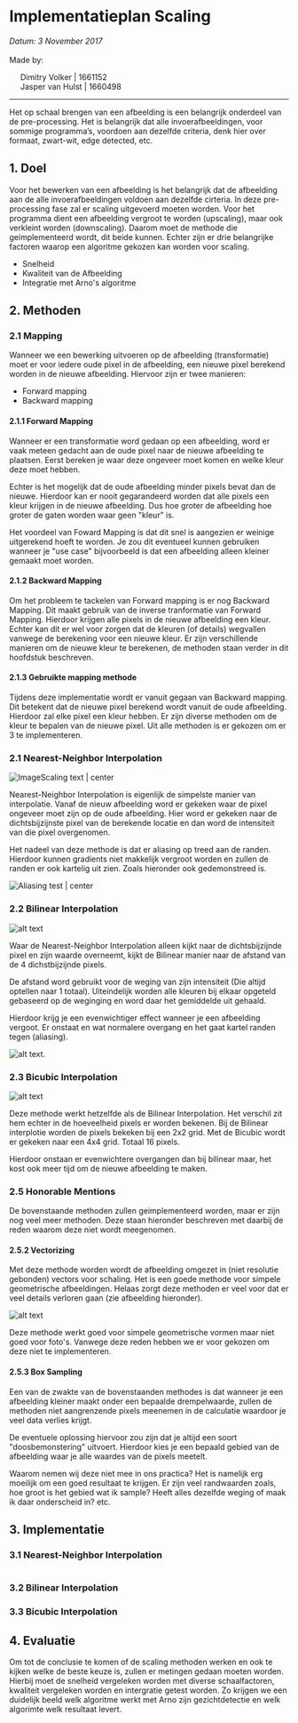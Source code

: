 # Implementatieplan Scaling

<span style="font-style:italic;width:100%;display:block;"> Datum: 3 November 2017 </span>
<br />Made by: <br /><div style="margin-left: 20px">
Dimitry Volker | 1661152 <br >
Jasper van Hulst | 1660498
</div>

____________

Het op schaal brengen van een afbeelding is een belangrijk onderdeel van de pre-processing. Het is belangrijk dat alle invoerafbeeldingen, voor sommige programma’s, voordoen aan dezelfde criteria, denk hier over formaat, zwart-wit, edge detected, etc.

## 1. Doel
Voor het bewerken van een afbeelding is het belangrijk dat de afbeelding aan de alle invoerafbeeldingen voldoen aan dezelfde cirteria. In deze pre-processing fase zal er scaling uitgevoerd moeten worden. Voor het programma dient een afbeelding vergroot te worden (upscaling), maar ook verkleint worden (downscaling). Daarom moet de methode die geimplementeerd wordt, dit beide kunnen. Echter zijn er drie belangrijke factoren waarop een algoritme gekozen kan worden voor scaling.

- Snelheid
- Kwaliteit van de Afbeelding
- Integratie met Arno's algoritme

## 2. Methoden

### 2.1 Mapping

Wanneer we een bewerking uitvoeren op de afbeelding (transformatie) moet er voor iedere oude pixel in de afbeelding, een nieuwe pixel berekend worden in de nieuwe afbeelding. Hiervoor zijn er twee manieren: 

- Forward mapping
- Backward mapping

#### 2.1.1 Forward Mapping
Wanneer er een transformatie word gedaan op een afbeelding, word er vaak meteen gedacht aan de oude pixel naar de nieuwe afbeelding te plaatsen. Eerst bereken je waar deze ongeveer moet komen en welke kleur deze moet hebben. 

Echter is het mogelijk dat de oude afbeelding minder pixels bevat dan de nieuwe. Hierdoor kan er nooit gegarandeerd worden dat alle pixels een kleur krijgen in de nieuwe afbeelding. Dus hoe groter de afbeelding hoe groter de gaten worden waar geen "kleur" is.

Het voordeel van Foward Mapping is dat dit snel is aangezien er weinige uitgerekend hoeft te worden. Je zou dit eventueel kunnen gebruiken wanneer je "use case" bijvoorbeeld is dat een afbeelding alleen kleiner gemaakt moet worden. 

#### 2.1.2 Backward Mapping
Om het probleem te tackelen van Forward mapping is er nog Backward Mapping.  Dit maakt gebruik van de inverse tranformatie van Forward Mapping. Hierdoor krijgen alle pixels in de nieuwe afbeelding een kleur. Echter kan dit er wel voor zorgen dat de kleuren (of details) wegvallen vanwege de berekening voor een nieuwe kleur. Er zijn verschillende manieren om de nieuwe kleur te berekenen, de methoden staan verder in dit hoofdstuk beschreven. 


#### 2.1.3 Gebruikte mapping methode
Tijdens deze implementatie wordt er vanuit gegaan van Backward mapping. Dit betekent dat de nieuwe pixel berekend wordt vanuit de oude afbeelding. Hierdoor zal elke pixel een kleur hebben. Er zijn diverse methoden om de kleur te bepalen van de nieuwe pixel. Uit alle methoden is er gekozen om er 3 te implementeren.


### 2.1 Nearest-Neighbor Interpolation
![ImageScaling text | center](http://tech-algorithm.com/uploads/nneighbor01.png "Werking van Nearest Neighbour Image Scaling")

Nearest-Neighbor Interpolation is eigenlijk de simpelste manier van interpolatie. Vanaf de nieuw afbeelding word er gekeken waar de pixel ongeveer moet zijn op de oude afbeelding. Hier word er gekeken naar de dichtsbijzijnste pixel van de berekende locatie en dan word de intensiteit van die pixel overgenomen. 

Het nadeel van deze methode is dat er aliasing op treed aan de randen. Hierdoor kunnen gradients niet makkelijk vergroot worden en zullen de randen er ook kartelig uit zien. Zoals hieronder ook gedemonstreed is. 


![Aliasing test | center](http://i.imgur.com/BRyg26q.png "Aliasing die optreed bij vergroten.")



### 2.2 Bilinear Interpolation
![alt text](http://i.imgur.com/5Bctxml.png "Werking van Nearest Neighbour Image Scaling")

Waar de Nearest-Neighbor Interpolation alleen kijkt naar de dichtsbijzijnde pixel en zijn waarde overneemt, kijkt de Bilinear manier naar de afstand van de 4 dichstbijzijnde pixels.  

De afstand word gebruikt voor de weging van zijn intensiteit (Die altijd optellen naar 1 totaal). Uiteindelijk worden alle kleuren bij elkaar opgeteld gebaseerd op de weginging en word daar het gemiddelde uit gehaald. 

Hierdoor krijg je een evenwichtiger effect wanneer je een afbeelding vergoot. Er onstaat en wat normalere overgang en het gaat kartel randen tegen (aliasing).

![alt text](https://i.imgur.com/y6RGjPn.png "Vergroten met Bilinear Interpolatie").



### 2.3 Bicubic Interpolation
![alt text](https://wiki.blender.org/uploads/c/c6/Bicubic_scale_node.gif "Grid van Bicubic Interpolatie")

Deze methode werkt hetzelfde als de Bilinear Interpolation. Het verschil zit hem echter in de hoeveelheid pixels er worden bekenen. Bij de Bilinear interplotie worden de pixels bekeken bij een 2x2 grid. Met de Bicubic wordt er gekeken naar een 4x4 grid. Totaal 16 pixels.

Hierdoor onstaan er  evenwichtere overgangen dan bij bilinear maar, het kost ook meer tijd om de nieuwe afbeelding te maken.

### 2.5 Honorable Mentions
De bovenstaande methoden zullen geimplementeerd worden, maar er zijn nog veel meer methoden. Deze staan hieronder beschreven met daarbij de reden waarom deze niet wordt meegenomen. 

#### 2.5.2 Vectorizing 
Met deze methode worden wordt de afbeelding omgezet in (niet resolutie gebonden) vectors voor schaling. Het is een goede methode voor simpele geometrische afbeeldingen. Helaas zorgt deze methoden er veel voor dat er veel details verloren gaan (zie afbeelding hieronder).

![alt text](https://i.imgur.com/hiAKpCL.png "Werking van Nearest Neighbour Image Scaling")

Deze methode werkt goed voor simpele geometrische vormen maar niet goed voor foto's. Vanwege deze reden hebben we er voor gekozen om deze niet te implementeren. 

#### 2.5.3 Box Sampling
Een van de zwakte van de bovenstaanden methodes is dat wanneer je een afbeelding kleiner maakt onder een bepaalde drempelwaarde, zullen de methoden niet aangrenzende pixels meenemen in de calculatie waardoor je veel data verlies krijgt.

De eventuele oplossing hiervoor zou zijn dat je altijd een soort "doosbemonstering" uitvoert. Hierdoor kies je een bepaald gebied van de afbeelding waar je alle waardes van de pixels meetelt.

Waarom nemen wij deze niet mee in ons practica? Het is namelijk erg moeilijk om een goed resultaat te krijgen. Er zijn veel randwaarden zoals, hoe groot is het gebied wat ik sample? Heeft alles dezelfde weging of maak ik daar onderscheid in? etc. 

## 3. Implementatie

### 3.1 Nearest-Neighbor Interpolation
```C++

```

### 3.2 Bilinear Interpolation

### 3.3 Bicubic Interpolation


## 4. Evaluatie 
Om tot de conclusie te komen of de scaling methoden werken en ook te kijken welke de beste keuze is, zullen er metingen gedaan moeten worden. Hierbij moet de snelheid vergeleken worden met diverse schaalfactoren, kwaliteit vergeleken worden en intergratie getest worden. Zo krijgen we een duidelijk beeld welk algoritme werkt met Arno zijn gezichtdetectie en welk algorimte welk resultaat levert.
